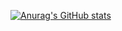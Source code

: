 [![Anurag's GitHub stats](https://github-readme-stats.vercel.app/api?username=NewMaxT&count_private=true)](https://github.com/anuraghazra/github-readme-stats)


